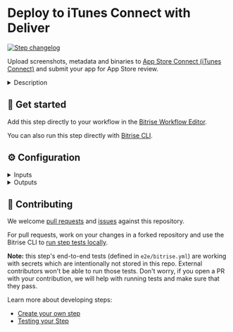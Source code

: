 # Deploy to iTunes Connect with Deliver

[![Step changelog](https://shields.io/github/v/release/bitrise-steplib/steps-deploy-to-itunesconnect-deliver?include_prereleases&label=changelog&color=blueviolet)](https://github.com/bitrise-steplib/steps-deploy-to-itunesconnect-deliver/releases)

Upload screenshots, metadata and binaries to [App Store Connect (iTunes Connect)](https://appstoreconnect.apple.com/) and submit your app for App Store review.

<details>
<summary>Description</summary>

Upload screenshots, metadata and binaries to [App Store Connect (iTunes Connect)](https://appstoreconnect.apple.com/) and submit your app for App Store review,
using the fantastic [deliver](https://docs.fastlane.tools/actions/deliver/) fastlane action. You can upload iOS, macOS, or Apple TV apps with the Step.

This Step, however, does NOT build your binary: to create an IPA or PKG file, you need the right version of the **Xcode Archive** Step, or any other Step that is capable of building a binary file.  

### Configuring the Step 

Before you start using this Step, you need to do a couple of things:

* Register an app on the **My Apps** page of App Store Connect. Click on the *plus sign* and select the **New App** option. This requires an **admin** account.
* This Step requires an app signed with App Store Distibution provisioning profile. Make sure that you use the correct code signing files and the correct export method with the Step that builds your binary.
* Every build that you want to push to App Store Connect must have a unique build and version number pair. Increment either or both before a new deploy to App Store Connect.

To deploy your app with the Step: 
1. Make sure that either the **IPA path** or the **PKG path** input has a valid value. The default value is perfect for most cases: it points to the output generated by the **Xcode Archive** Step.
1. Set up your connection depending on which authentication method you wish to use:
    - Use a previously set up Bitrise Apple Developer connection, set the **Bitrise Apple Developer Connection** to `automatic` (this is the default setting), `api_key` or `apple_id`.
    - Provide manual Step inputs: either with Apple ID or with the App Store Connet API key. Set the **Bitrise Apple Developer Connection** to `off`. Use only one of the authentication methods. 
        * For API key: provide your **API Key: URL** (for example, https://URL/TO/AuthKey_something.p8 or file:///PATH/TO/AuthKey_something.p8) and the **API Key: Issuer ID** inputs.
        * For Apple ID: *Apple IDs with 2FA are not supported.* Fill out the **Apple ID: Email** and the **Apple ID: Password** inputs.
1. To identify the app, set either the **App Store Connect App ID** or the **App Bundle ID**. Note that while neither is marked as **Required**, one of the two MUST have a valid value. 
1. If you want to immediately submit your app for an App Store review, set the **Submit for Review?** input to `yes`. Please note that if you do submit the app for review, the Step will be successful only if the submission is accepted by App Store Connect.

### Troubleshooting

Make sure your Apple ID credentials are correct. Be aware that if you use two-factor authentication, you need to [set up](https://devcenter.bitrise.io/getting-started/configuring-bitrise-steps-that-require-apple-developer-account-data/#setting-up-connection-with-the-apple-id-and-password) a connection with Apple ID.

Always make sure that **Platform** input is set to the correct value.

The Step can also fail if the **Xcode Archive** Step - or any other Step that builds your binary - did not generate an IPA or PKG with a `app-store` export method. 

### Useful links 

- [Deploying an app to App Store Connect](https://devcenter.bitrise.io/deploy/ios-deploy/deploying-an-ios-app-to-itunes-connect/)
- [iOS deployment](https://devcenter.bitrise.io/deploy/ios-deploy/ios-deploy-index/)

### Related Steps 

- [Deploy to Google Play](https://www.bitrise.io/integrations/steps/google-play-deploy)
- [Xcode Archive & Export for iOS](https://www.bitrise.io/integrations/steps/xcode-archive)
- [Appetize.io deploy](https://www.bitrise.io/integrations/steps/appetize-deploy)
</details>

## 🧩 Get started

Add this step directly to your workflow in the [Bitrise Workflow Editor](https://devcenter.bitrise.io/steps-and-workflows/steps-and-workflows-index/).

You can also run this step directly with [Bitrise CLI](https://github.com/bitrise-io/bitrise).

## ⚙️ Configuration

<details>
<summary>Inputs</summary>

| Key | Description | Flags | Default |
| --- | --- | --- | --- |
| `connection` | The input determines the method used for Apple Service authentication. By default, any enabled Bitrise Apple Developer connection is used and other authentication-related Step inputs are ignored.  There are two types of Apple Developer connection you can enable on Bitrise: one is based on an API key of the App Store Connect API, the other is the legacy method of session-based authentication with an Apple ID. You can choose which type of Bitrise Apple Developer connection to use or you can tell the Step to only use the Step inputs for authentication: - `automatic`: Use any enabled Apple Developer connection, either based on Apple ID authentication or API key authentication.  Step inputs are only used as a fallback. API key authentication has priority over Apple ID authentication in both cases. - `api_key`: Use the Apple Developer connection based on API key authentication. Authentication-related Step inputs are ignored. - `apple_id`: Use the Apple Developer connection based on Apple ID authentication. If no app-specific password has been added to the used connection, the **Apple ID: App-specific password** Step input will be used. Other authentication-related Step inputs are ignored. - `off`: Do not use any already configured Apple Developer Connection. Only authentication-related Step inputs are considered. | required | `automatic` |
| `api_key_path` | Specify the path in an URL format where your API key is stored.  For example: `https://URL/TO/AuthKey_[KEY_ID].p8` or `file:///PATH/TO/AuthKey_[KEY_ID].p8`. **NOTE:** The Step will only recognize the API key if the filename includes the  `KEY_ID` value as shown on the examples above.  You can upload your key on the **Generic File Storage** tab in the Workflow Editor and set the Environment Variable for the file here.  For example: `$BITRISEIO_MYKEY_URL` |  |  |
| `api_issuer` | Issuer ID. Required if **API Key: URL** (`api_key_path`) is specified. |  |  |
| `itunescon_user` | Email for Apple ID login. | sensitive |  |
| `password` | Password for the specified Apple ID. | sensitive |  |
| `app_password` | Use this input if TFA is enabled on the Apple ID but no app-specific password has been added to the used Bitrise Apple ID connection.  **NOTE:** Application-specific passwords can be created on the [AppleID Website](https://appleid.apple.com). It can be used to bypass two-factor authentication. | sensitive |  |
| `team_id` | The app's *Team ID* on App Store Connect. **NOTE:** This field or the **Apple ID: Team name** is required when authenticating using Apple ID and the account is linked to multiple publishing teams.  For example: `2040826` |  |  |
| `team_name` | The app's *Team Name* on App Store Connect. **NOTE:** This field or the **Apple ID: Team ID** is required when authenticating using Apple ID and the account is linked to multiple publishing teams. |  |  |
| `ipa_path` | Path to your IPA file to be deployed. **NOTE:** This input or the **PKG path** is required. |  | `$BITRISE_IPA_PATH` |
| `pkg_path` | Path to your PKG file to be deployed. **NOTE:** This input or the **IPA path** is required. |  | `$BITRISE_PKG_PATH` |
| `platform` | The platform of the app. | required | `ios` |
| `app_id` | The app's *Apple ID* on App Store Connect. **NOTE:** This input or the **App Bundle ID** is required. Open the **app's page on App Store Connect**, click on **App Information**, from the **General Information** section, copy the **Apple ID**'s value from here. It's a numeric value, for example, 846814360. |  |  |
| `bundle_id` | The app's *Bundle ID* on App Store Connect. **NOTE:** This input or the **App Store Connect App ID** is required. |  |  |
| `submit_for_review` | Wait for the submission to be processed and then submit the app for review for this specific version? If this option is set to `no`, the Step won't wait for the new version to be processed on App Store Connect and won't submit it for review automatically. If this input is set to `yes`, the Step will wait for the submission to be processed which might take a couple of minutes after the new version is deployed to App Store Connect. Note that in this case the Step will only be successful if the submission is accepted by App Store Connect!  | required | `no` |
| `skip_metadata` | Don't upload the metadata. This will still upload screenshots. | required | `yes` |
| `skip_screenshots` | Don't upload the screenshots. | required | `yes` |
| `skip_app_version_update` | Don't update the app version for submission. | required | `no` |
| `gemfile_path` | Path to the `Gemfile` which contains the `fastlane` gem. If a `Gemfile` doesn't exist or doesn't contain the `fastlane` gem and if the **fastlane version** input isn't specified, the latest fastlane version will be used.  |  | `./Gemfile` |
| `fastlane_version` | This option lets you specify a version of the **fastlane** gem to be installed. - `latest-stable` installs the latest stable version. - `latest` installs the latest version of fastlane including pre-release (release candidate) versions. |  | `latest-stable` |
| `options` | Options added to the end of the `deliver` call. If you want to add more options, list those separated by space character. Example: `--skip_metadata --skip_screenshots` |  |  |
| `itms_upload_parameters` | `deliver` uses the iTunes Transporter to upload metadata and binaries. If you are behind a firewall, you can specify a different transporter protocol using this input. Read more on Apple [Transporter User Guide](https://help.apple.com/itc/transporteruserguide/#/apdATD1E1288-D1E1A1303-D1E1288A1126). |  |  |
| `verbose_log` | Enable verbose logging? | required | `no` |
</details>

<details>
<summary>Outputs</summary>
There are no outputs defined in this step
</details>

## 🙋 Contributing

We welcome [pull requests](https://github.com/bitrise-steplib/steps-deploy-to-itunesconnect-deliver/pulls) and [issues](https://github.com/bitrise-steplib/steps-deploy-to-itunesconnect-deliver/issues) against this repository.

For pull requests, work on your changes in a forked repository and use the Bitrise CLI to [run step tests locally](https://devcenter.bitrise.io/bitrise-cli/run-your-first-build/).

**Note:** this step's end-to-end tests (defined in `e2e/bitrise.yml`) are working with secrets which are intentionally not stored in this repo. External contributors won't be able to run those tests. Don't worry, if you open a PR with your contribution, we will help with running tests and make sure that they pass.

Learn more about developing steps:

- [Create your own step](https://devcenter.bitrise.io/contributors/create-your-own-step/)
- [Testing your Step](https://devcenter.bitrise.io/contributors/testing-and-versioning-your-steps/)

